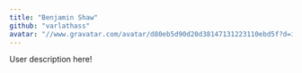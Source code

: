 ```yaml
---
title: "Benjamin Shaw"
github: "varlathass"
avatar: "//www.gravatar.com/avatar/d80eb5d90d20d38147131223110ebd5f?d=identicon"
---
```


User description here!
